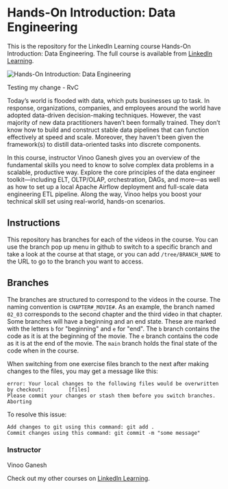 # Hands-On Introduction: Data Engineering
This is the repository for the LinkedIn Learning course Hands-On Introduction: Data Engineering. The full course is available from [LinkedIn Learning][lil-course-url].

![Hands-On Introduction: Data Engineering][lil-thumbnail-url] 

Testing my change - RvC

Today’s world is flooded with data, which puts businesses up to task. In response, organizations, companies, and employees around the world have adopted data-driven decision-making techniques. However, the vast majority of new data practitioners haven’t been formally trained. They don’t know how to build and construct stable data pipelines that can function effectively at speed and scale. Moreover, they haven't been given the framework(s) to distill data-oriented tasks into discrete components.

In this course, instructor Vinoo Ganesh gives you an overview of the fundamental skills you need to know to solve complex data problems in a scalable, productive way. Explore the core principles of the data engineer toolkit—including ELT, OLTP/OLAP, orchestration, DAGs, and more—as well as how to set up a local Apache Airflow deployment and full-scale data engineering ETL pipeline. Along the way, Vinoo helps you boost your technical skill set using real-world, hands-on scenarios.



## Instructions
This repository has branches for each of the videos in the course. You can use the branch pop up menu in github to switch to a specific branch and take a look at the course at that stage, or you can add `/tree/BRANCH_NAME` to the URL to go to the branch you want to access.

## Branches
The branches are structured to correspond to the videos in the course. The naming convention is `CHAPTER#_MOVIE#`. As an example, the branch named `02_03` corresponds to the second chapter and the third video in that chapter. 
Some branches will have a beginning and an end state. These are marked with the letters `b` for "beginning" and `e` for "end". The `b` branch contains the code as it is at the beginning of the movie. The `e` branch contains the code as it is at the end of the movie. The `main` branch holds the final state of the code when in the course.

When switching from one exercise files branch to the next after making changes to the files, you may get a message like this:

    error: Your local changes to the following files would be overwritten by checkout:        [files]
    Please commit your changes or stash them before you switch branches.
    Aborting

To resolve this issue:
	
    Add changes to git using this command: git add .
	Commit changes using this command: git commit -m "some message"


### Instructor

Vinoo Ganesh 
                            


                            

Check out my other courses on [LinkedIn Learning](https://www.linkedin.com/learning/instructors/vinoo-ganesh).

[lil-course-url]: https://www.linkedin.com/learning/hands-on-introduction-data-engineering?dApp=59033956&leis=LAA
[lil-thumbnail-url]: https://media.licdn.com/dms/image/D560DAQG4v5bQSL1ZAg/learning-public-crop_675_1200/0/1682529028787?e=2147483647&v=beta&t=fogaI1G7xbC_Cin70-3NwxbdW2WaE-heDOliyoTo-R4
